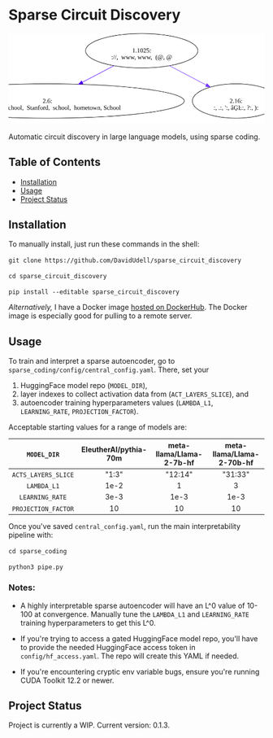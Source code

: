 # Sparse Circuit Discovery
![Feature graph](header.png)

Automatic circuit discovery in large language models, using sparse coding.

## Table of Contents
- [Installation](#installation)
- [Usage](#usage)
- [Project Status](#project-status)

## Installation
To manually install, just run these commands in the shell:

`git clone https://github.com/DavidUdell/sparse_circuit_discovery`

`cd sparse_circuit_discovery`

`pip install --editable sparse_circuit_discovery`

_Alternatively,_ I have a Docker image [hosted on
DockerHub](https://hub.docker.com/r/davidudell/sparse_circuit_discovery). The
Docker image is especially good for pulling to a remote server.

## Usage
To train and interpret a sparse autoencoder, go to
`sparse_coding/config/central_config.yaml`. There, set your

1. HuggingFace model
repo (`MODEL_DIR`),
2. layer indexes to collect activation data from
(`ACT_LAYERS_SLICE`), and
3. autoencoder training hyperparameters values (`LAMBDA_L1`,
`LEARNING_RATE`, `PROJECTION_FACTOR`).

Acceptable starting values for a range of models are:

|`MODEL_DIR`|EleutherAI/pythia-70m|meta-llama/Llama-2-7b-hf|meta-llama/Llama-2-70b-hf|
|:---:|:---:|:---:|:---:|
|`ACTS_LAYERS_SLICE`| "1:3" | "12:14" | "31:33" |
|`LAMBDA_L1` | 1e-2 | 1 | 3 |
|`LEARNING_RATE` | 3e-3 | 1e-3 | 1e-3 |
|`PROJECTION_FACTOR` | 10 | 10 | 10 |

Once you've saved `central_config.yaml`, run the main interpretability pipeline
with:

`cd sparse_coding`

`python3 pipe.py`

### Notes:
- A highly interpretable sparse autoencoder will have an L^0 value of 10-100 at
  convergence. Manually tune the `LAMBDA_L1` and `LEARNING_RATE` training
  hyperparameters to get this L^0.

- If you're trying to access a gated HuggingFace model repo, you'll have to
  provide the needed HuggingFace access token in `config/hf_access.yaml`. The
  repo will create this YAML if needed.

- If you're encountering cryptic env variable bugs, ensure you're running CUDA
  Toolkit 12.2 or newer.

## Project Status
Project is currently a WIP. Current version: 0.1.3.
